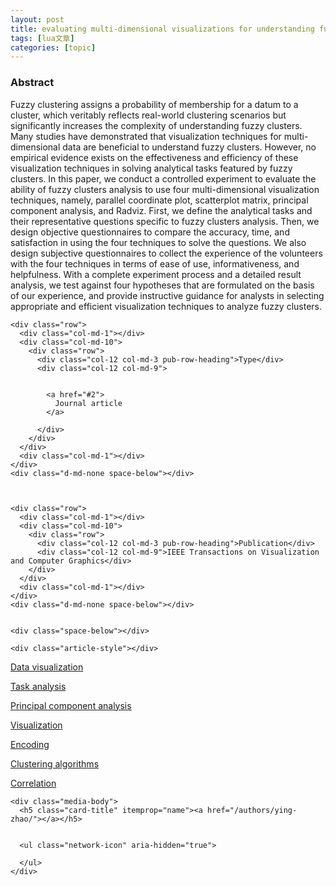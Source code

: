 ```yaml
---
layout: post
title: evaluating multi-dimensional visualizations for understanding fuzzy clusters. 
tags: [lua文章]
categories: [topic]
---
```

<h3>Abstract</h3>
    <p class="pub-abstract" itemprop="text">Fuzzy clustering assigns a probability of membership for a datum to a cluster, which veritably reflects real-world clustering scenarios but significantly increases the complexity of understanding fuzzy clusters. Many studies have demonstrated that visualization techniques for multi-dimensional data are beneficial to understand fuzzy clusters. However, no empirical evidence exists on the effectiveness and efficiency of these visualization techniques in solving analytical tasks featured by fuzzy clusters. In this paper, we conduct a controlled experiment to evaluate the ability of fuzzy clusters analysis to use four multi-dimensional visualization techniques, namely, parallel coordinate plot, scatterplot matrix, principal component analysis, and Radviz. First, we define the analytical tasks and their representative questions specific to fuzzy clusters analysis. Then, we design objective questionnaires to compare the accuracy, time, and satisfaction in using the four techniques to solve the questions. We also design subjective questionnaires to collect the experience of the volunteers with the four techniques in terms of ease of use, informativeness, and helpfulness. With a complete experiment process and a detailed result analysis, we test against four hypotheses that are formulated on the basis of our experience, and provide instructive guidance for analysts in selecting appropriate and efficient visualization techniques to analyze fuzzy clusters.</p>
    

    
    <div class="row">
      <div class="col-md-1"></div>
      <div class="col-md-10">
        <div class="row">
          <div class="col-12 col-md-3 pub-row-heading">Type</div>
          <div class="col-12 col-md-9">
            
            
            <a href="#2">
              Journal article
            </a>
            
          </div>
        </div>
      </div>
      <div class="col-md-1"></div>
    </div>
    <div class="d-md-none space-below"></div>
    

    
    <div class="row">
      <div class="col-md-1"></div>
      <div class="col-md-10">
        <div class="row">
          <div class="col-12 col-md-3 pub-row-heading">Publication</div>
          <div class="col-12 col-md-9">IEEE Transactions on Visualization and Computer Graphics</div>
        </div>
      </div>
      <div class="col-md-1"></div>
    </div>
    <div class="d-md-none space-below"></div>
    

    <div class="space-below"></div>

    <div class="article-style"></div>

    

<div class="article-tags">
  
  <a class="badge badge-light" href="/tags/data-visualization/">Data visualization</a>
  
  <a class="badge badge-light" href="/tags/task-analysis/">Task analysis</a>
  
  <a class="badge badge-light" href="/tags/principal-component-analysis/">Principal component analysis</a>
  
  <a class="badge badge-light" href="/tags/visualization/">Visualization</a>
  
  <a class="badge badge-light" href="/tags/encoding/">Encoding</a>
  
  <a class="badge badge-light" href="/tags/clustering-algorithms/">Clustering algorithms</a>
  
  <a class="badge badge-light" href="/tags/correlation/">Correlation</a>
  
</div>


    








  
  
    
  
  





  
  
  
  
  <div class="media author-card" itemscope="" itemtype="http://schema.org/Person">
    

    <div class="media-body">
      <h5 class="card-title" itemprop="name"><a href="/authors/ying-zhao/"></a></h5>
      
      
      <ul class="network-icon" aria-hidden="true">
        
      </ul>
    </div>
  </div>
